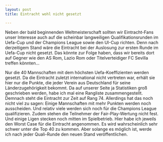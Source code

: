 ```yaml
---
layout: post
title: Eintracht wohl nicht gesetzt

---
```


Neben der bald beginnenden Weltmeisterschaft sollten wir Eintracht-Fans unser Interesse auch auf die scheinbar langweiligen Qualifikationsrunden im Uefa-Cup und der Champions League sowie den UI-Cup richten. Denn nach derzeitigem Stand wäre die Eintracht bei der Auslosung zur ersten Runde im Uefa-Cup nicht gesetzt. Das könnte zur Folge haben, dass wir bereits dort auf Gegner wie den AS Rom, Lazio Rom oder Titelverteidiger FC Sevilla treffen könnten...

Nur die 40 Mannschaften mit dem höchsten Uefa-Koeffizienten werden gesetzt. Da die Eintracht zuletzt international nicht vertreten war, erhält sie hier nur die Punkte, die jeder Verein aus Deutschland für seine Länderzugehörigkeit bekommt. Da auf unserer Seite ja Statistiken groß geschrieben werden, habe ich mal eine Rangliste zusammengestellt. Demnach steht die Eintracht zur Zeit auf Rang 74. Allerdings hat das noch nicht viel zu sagen: Einige Mannschaften mit mehr Punkten werden noch ausscheiden. Und relativ viele werden sich noch für die Champions League qualifizieren. Zudem stehen die Teilnehmer der Fair-Play-Wertung nicht fest. Und einige Ligen stecken noch mitten im Spielbetrieb. Hier habe ich jeweils den Worst Case für die Eintracht angenommen. Es wird wahrscheinlich sehr schwer unter die Top 40 zu kommen. Aber solange es möglich ist, werde ich nach jeder Quali-Runde den neuen Stand veröffentlichen.
